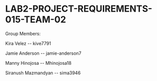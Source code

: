 # LAB2-PROJECT-REQUIREMENTS-015-TEAM-02

Group Members: 

Kira Velez -- kive7791

Jamie Anderson -- jamie-anderson7

Manny Hinojosa -- Mhinojosa18

Siranush Mazmandyan -- sima3946

